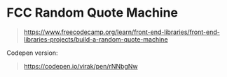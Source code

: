 # FCC Random Quote Machine

> https://www.freecodecamp.org/learn/front-end-libraries/front-end-libraries-projects/build-a-random-quote-machine

Codepen version:

> https://codepen.io/virak/pen/rNNbgNw

